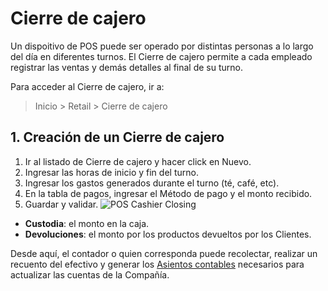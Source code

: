 <!-- add-breadcrumbs -->
# Cierre de cajero

Un dispoitivo de POS puede ser operado por distintas personas a lo largo del día en diferentes turnos. El Cierre de cajero permite a cada empleado registrar las ventas y demás detalles al final de su turno.

Para acceder al Cierre de cajero, ir a:
> Inicio > Retail > Cierre de cajero

## 1. Creación de un Cierre de cajero
1. Ir al listado de Cierre de cajero y hacer click en Nuevo.
1. Ingresar las horas de inicio y fin del turno.
1. Ingresar los gastos generados durante el turno (té, café, etc).
1. En la tabla de pagos, ingresar el Método de pago y el monto recibido.
1. Guardar y validar.
    ![POS Cashier Closing](/docs/assets/img/accounts/pos-cashier-closing.png)

* **Custodia**: el monto en la caja.
* **Devoluciones**: el monto por los productos devueltos por los Clientes.

Desde aquí, el contador o quien corresponda puede recolectar, realizar un recuento del efectivo y generar los [Asientos contables](/docs/user/manual/en/accounts/journal-entry) necesarios para actualizar las cuentas de la Compañía.
